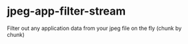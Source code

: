 # jpeg-app-filter-stream
Filter out any application data from your jpeg file on the fly (chunk by chunk)
